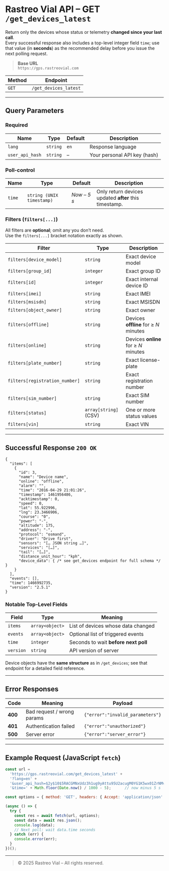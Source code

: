 
# Rastreo Vial API – **GET `/get_devices_latest`**

Return only the devices whose status or telemetry **changed since your last call**.  
Every successful response also includes a top-level integer field `time`; use that value (in **seconds**) as the recommended delay before you issue the next polling request.

> **Base URL**  
> `https://gps.rastreovial.com`

| Method | Endpoint |
| ------ | -------- |
| `GET`  | `/get_devices_latest` |

---

## Query Parameters

### Required

| Name | Type | Default | Description |
| ---- | ---- | ------- | ----------- |
| `lang` | `string` | `en` | Response language |
| `user_api_hash` | `string` | – | Your personal API key (hash) |

### Poll-control

| Name | Type | Default | Description |
| ---- | ---- | ------- | ----------- |
| `time` | `string (UNIX timestamp)` | *Now – 5 s* | Only return devices updated **after** this timestamp. |

### Filters (`filters[...]`)

All filters are **optional**; omit any you don’t need.  
Use the `filters[...]` bracket notation exactly as shown.

| Filter | Type | Description |
| ------ | ---- | ----------- |
| `filters[device_model]` | `string` | Exact device model |
| `filters[group_id]` | `integer` | Exact group ID |
| `filters[id]` | `integer` | Exact internal device ID |
| `filters[imei]` | `string` | Exact IMEI |
| `filters[msisdn]` | `string` | Exact MSISDN |
| `filters[object_owner]` | `string` | Exact owner |
| `filters[offline]` | `string` | Devices **offline** for ≥ *N* minutes |
| `filters[online]` | `string` | Devices **online** for ≥ *N* minutes |
| `filters[plate_number]` | `string` | Exact license-plate |
| `filters[registration_number]` | `string` | Exact registration number |
| `filters[sim_number]` | `string` | Exact SIM number |
| `filters[status]` | `array[string]` (CSV) | One or more status values |
| `filters[vin]` | `string` | Exact VIN |

---

## Successful Response `200 OK`

```jsonc
{
  "items": [
    {
      "id": 3,
      "name": "Device name",
      "online": "offline",
      "alarm": "",
      "time": "2016-04-29 21:01:26",
      "timestamp": 1461956486,
      "acktimestamp": 0,
      "speed": 0,
      "lat": 55.922996,
      "lng": 23.3466906,
      "course": "0",
      "power": "-",
      "altitude": 175,
      "address": "-",
      "protocol": "osmand",
      "driver": "Drive first",
      "sensors": "[… JSON string …]",
      "services": "[…]",
      "tail": "[…]",
      "distance_unit_hour": "kph",
      "device_data": { /* see get_devices endpoint for full schema */ }
    }
  ],
  "events": [],
  "time": 1466992735,
  "version": "2.5.1"
}
```

### Notable Top-Level Fields

| Field | Type | Meaning |
| ----- | ---- | ------- |
| `items` | `array<object>` | List of devices whose data changed |
| `events` | `array<object>` | Optional list of triggered events |
| `time` | `integer` | Seconds to wait **before next poll** |
| `version` | `string` | API version of server |

Device objects have the **same structure** as in `/get_devices`; see that endpoint for a detailed field reference.

---

## Error Responses

| Code | Meaning | Payload |
| ---- | ------- | ------- |
| **400** | Bad request / wrong params | `{"error":"invalid_parameters"}` |
| **401** | Authentication failed | `{"error":"unauthorized"}` |
| **500** | Server error | `{"error":"server_error"}` |

---

## Example Request (JavaScript `fetch`)

```js
const url =
  'https://gps.rastreovial.com/get_devices_latest' +
  '?lang=en' +
  '&user_api_hash=$2y$10$5RACGMNxUdz3h1ug9yAttu95U2acugM0YG1K5wx01ZrNMvpL6BWMS' +
  '&time=' + Math.floor(Date.now() / 1000 - 5);      // now minus 5 s

const options = { method: 'GET', headers: { Accept: 'application/json' } };

(async () => {
  try {
    const res = await fetch(url, options);
    const data = await res.json();
    console.log(data);
    // Next poll: wait data.time seconds
  } catch (err) {
    console.error(err);
  }
})();
```


---

> © 2025 Rastreo Vial – All rights reserved.
